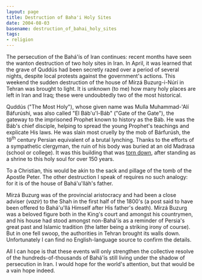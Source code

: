 ```yaml
---
layout: page
title: Destruction of Baha'i Holy Sites
date: 2004-08-03
basename: destruction_of_bahai_holy_sites
tags:
- religion
---
```


The persecution of the Bah&aacute;'&iacute;s of Iran continues: recent months
have seen the wanton destruction of two holy sites in Iran. In April, it was
learned that the grave of Qudd&uacute;s had been secretly razed over a period of
several nights, despite local protests against the government's actions. This
weekend the sudden destruction of the house of M&iacute;rz&aacute;
Buzurg-i-N&uacute;r&iacute; in Tehran was brought to light. It is unknown (to
me) how many holy places are left in Iran and Iraq; these were undoubtedly two
of the most historical.

<!--more-->

Qudd&uacute;s ("The Most Holy"), whose given name was Mulla Muhammad-'Al&iacute;
B&aacute;fur&uacute;shi, was also called "El B&aacute;b'u'l-B&aacute;b" ("Gate
of the Gate"), the gateway to the imprisoned Prophet known to history as the
B&aacute;b. He was the B&aacute;b's chief disciple, helping to spread the young
Prophet's teachings and explicate His laws. He was slain most cruelly by the mob
of B&aacute;rfur&uacute;sh, the 19<sup>th</sup> century Persian equivalent of a
brutal lynching. Thanks to the efforts of a sympathetic clergyman, the ruin of
his body was buried at an old Madrasa (school or college). It was this building
that was <a href="http://www.bahaiworldnews.org/story.cfm?storyid=293">torn
down</a>, after standing as a shrine to this holy soul for over 150 years.

To a Christian, this would be akin to the sack and pillage of the tomb of the
Apostle Peter. The other destruction I speak of requires no such analogy: for it
is of the house of Bah&aacute;'u'll&aacute;h's father.

M&iacute;rz&aacute; Buzurg was of the provincial aristocracy and had been a
close adviser (_vaz&iacute;r_) to the Shah in the first half of the 1800's (a
post said to have been offered to Bah&aacute;'u'll&aacute; Himself after His
father's death). M&iacute;rz&aacute; Buzurg was a beloved figure both in the
King's court and amongst his countrymen, and his house had stood amongst
non-Bah&aacute;'&iacute;s as a reminder of Persia's great past and Islamic
tradition (the latter being a striking irony of course). But in one fell swoop,
the authorities in Tehran brought its walls down. Unfortunately I can find no
English-language source to confirm the details.

All I can hope is that these events will only strengthen the collective resolve
of the hundreds-of-thousands of Bah&aacute;'&iacute;s still living under the
shadow of persecution in Iran. I would hope for the world's attention, but that
would be a vain hope indeed.
